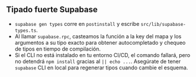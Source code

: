 
## Tipado fuerte Supabase
- `supabase gen types` corre en `postinstall` y escribe `src/lib/supabase-types.ts`.
- Al llamar `supabase.rpc`, casteamos la función a la key del mapa y
  los argumentos a su tipo exacto para obtener autocompletado y chequeo
  de tipos en tiempo de compilación.
- Si el CLI no está instalado en tu entorno CI/CD, el comando fallará,
  pero no detendrá `npm install` gracias al `|| echo ...`. Asegúrate de
  tener `supabase` CLI en local para regenerar tipos cuando cambie el
  esquema.
